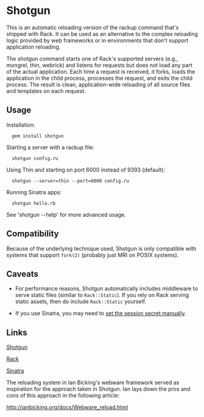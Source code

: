 # Shotgun

This is an automatic reloading version of the rackup command that's shipped with
Rack. It can be used as an alternative to the complex reloading logic provided
by web frameworks or in environments that don't support application reloading.

The shotgun command starts one of Rack's supported servers (e.g., mongrel, thin,
webrick) and listens for requests but does not load any part of the actual
application. Each time a request is received, it forks, loads the application in
the child process, processes the request, and exits the child process. The
result is clean, application-wide reloading of all source files and templates on
each request.

Usage
-----

Installation:

```shell
  gem install shotgun
```

Starting a server with a rackup file:

```shell
  shotgun config.ru
```
Using Thin and starting on port 6000 instead of 9393 (default):

```shell
  shotgun --server=thin --port=6000 config.ru
```
Running Sinatra apps:


```shell
  shotgun hello.rb
```

See 'shotgun --help' for more advanced usage.

Compatibility
---

Because of the underlying technique used, Shotgun is only compatible with
systems that support `fork(2)` (probably just MRI on POSIX systems).

Caveats
---

* For performance reasons, Shotgun automatically includes middleware to serve
  static files (similar to `Rack::Static`). If you rely on Rack serving static
  assets, then do include `Rack::Static` yourself.

* If you use Sinatra, you may need to [set the session secret manually][sinatra-caveat].

Links
-----

[Shotgun](http://github.com/rtomayko/shotgun)

[Rack](http://rack.rubyforge.org/)

[Sinatra](http://www.sinatrarb.com/)

The reloading system in Ian Bicking's webware framework served as inspiration
for the approach taken in Shotgun. Ian lays down the pros and cons of this
approach in the following article:

http://ianbicking.org/docs/Webware_reload.html

[sinatra-caveat]: https://groups.google.com/forum/#!topic/sinatrarb/pUFSoyQXyQs
